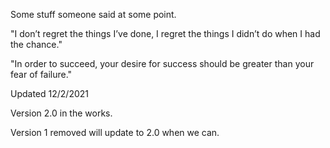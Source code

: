 Some stuff someone said at some point.

"I don’t regret the things I’ve done, I regret the things I didn’t do when I had the chance."

"In order to succeed, your desire for success should be greater than your fear of failure."

Updated 12/2/2021

Version 2.0 in the works.

Version 1 removed will update to 2.0 when we can.
